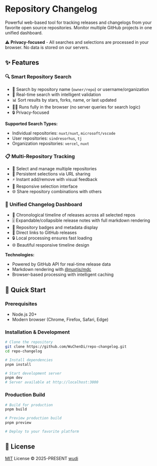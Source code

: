 # Repository Changelog

Powerful web-based tool for tracking releases and changelogs from your favorite open source repositories. Monitor multiple GitHub projects in one unified dashboard.

⚠️ **Privacy-focused** - All searches and selections are processed in your browser. No data is stored on our servers.

## ✨ Features

### 🔍 **Smart Repository Search**
- 🎯 Search by repository name (`owner/repo`) or username/organization
- 🚀 Real-time search with intelligent validation
- 📊 Sort results by stars, forks, name, or last updated
- 🏃‍♂️ Runs fully in the browser (no server queries for search logic)
- 🔒 Privacy-focused

**Supported Search Types:**
- Individual repositories: `nuxt/nuxt`, `microsoft/vscode`
- User repositories: `sindresorhus`, `tj`
- Organization repositories: `vercel`, `nuxt`

### 📋 **Multi-Repository Tracking** 
- 🎨 Select and manage multiple repositories
- 💾 Persistent selections via URL sharing
- ⚡ Instant add/remove with visual feedback
- 📱 Responsive selection interface
- 🌐 Share repository combinations with others

### 📰 **Unified Changelog Dashboard**
- 🚀 Chronological timeline of releases across all selected repos
- 🎚️ Expandable/collapsible release notes with full markdown rendering
- 📏 Repository badges and metadata display
- 💾 Direct links to GitHub releases
- 🔒 Local processing ensures fast loading
- 🌐 Beautiful responsive timeline design

**Technologies:**
- Powered by GitHub API for real-time release data
- Markdown rendering with [@nuxtjs/mdc](https://github.com/nuxt-content/mdc)
- Browser-based processing with intelligent caching

## 🚀 Quick Start

### Prerequisites
- Node.js 20+
- Modern browser (Chrome, Firefox, Safari, Edge)

### Installation & Development

```bash
# Clone the repository
git clone https://github.com/WuChenDi/repo-changelog.git
cd repo-changelog

# Install dependencies
pnpm install

# Start development server
pnpm dev
# Server available at http://localhost:3000
```

### Production Build

```bash
# Build for production
pnpm build

# Preview production build
pnpm preview

# Deploy to your favorite platform
```

## 📜 License

[MIT](./LICENSE) License &copy; 2025-PRESENT [wudi](https://github.com/WuChenDi)
